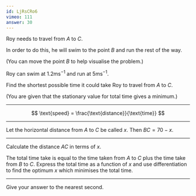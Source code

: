 ```yaml
---
id: LjRsCRo6
vimeo: 111
answer: 30
---
```


Roy needs to travel from $A$ to $C.$

In order to do this, he will swim to the point $B$ and run the rest of the way.

<geogebra id="rqmxbwbb"></geogebra>

(You can move the point $B$ to help visualise the problem.)

Roy can swim at $1.2\text{ms}^{-1}$ and run at $5\text{ms}^{-1}.$

Find the shortest possible time it could take Roy to travel from $A$ to $C.$

(You are given that the stationary value for total time gives a minimum.)

---

$$
\text{speed} = \frac{\text{distance}}{\text{time}}
$$

---

Let the horizontal distance from $A$ to $C$ be called $x$. Then $BC = 70 - x$.

---

Calculate the distance $AC$ in terms of $x$.

The total time take is equal to the time taken from $A$ to $C$ plus the time take from $B$ to $C$. Express the total time as a function of $x$ and use differentiation to find the optimum $x$ which minimises the total time.

---

Give your answer to the nearest second.
